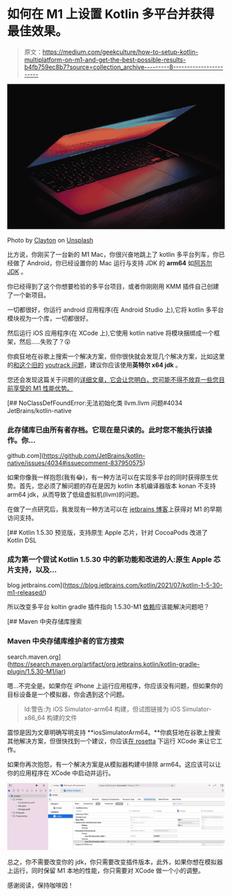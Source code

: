 # 如何在 M1 上设置 Kotlin 多平台并获得最佳效果。

> 原文：<https://medium.com/geekculture/how-to-setup-kotlin-multiplatform-on-m1-and-get-the-best-possible-results-b4fb759ec8b7?source=collection_archive---------8----------------------->

![](img/f2caab41bc8b1d6e237f59782575b706.png)

Photo by [Clayton](https://unsplash.com/@cmalquist?utm_source=medium&utm_medium=referral) on [Unsplash](https://unsplash.com?utm_source=medium&utm_medium=referral)

比方说，你刚买了一台新的 M1 Mac，你很兴奋地跳上了 kotlin 多平台列车，你已经做了 Android，你已经设置你的 Mac 运行与支持 JDK 的 **arm64** 如[阿苏尔 JDK](https://www.azul.com/downloads/?package=jdk) 。

你已经得到了这个你想要检验的多平台项目，或者你刚刚用 KMM 插件自己创建了一个新项目。

一切都很好，你运行 android 应用程序(在 Android Studio 上),它将 kotlin 多平台模块视为一个库，一切都很好。

然后运行 iOS 应用程序(在 XCode 上),它使用 kotlin native 将模块捆绑成一个框架，然后…..失败了？😲

你疯狂地在谷歌上搜索一个解决方案，但你很快就会发现几个解决方案，比如这里的[和这个旧的](https://github.com/JetBrains/kotlin-native/issues/4034#issuecomment-837950575) [youtrack 问题](https://youtrack.jetbrains.com/issue/KT-43596)，建议你应该使用**英特尔 x64 jdk** 。

您还会发现这篇关于问题的[详细文章，它会让您明白，您可能不得不放弃一些您目前享受的 M1 性能优势。](https://yaxarat.medium.com/setting-up-the-correct-environment-for-kotlin-multiplatform-mobile-development-in-m1-apple-silicon-fa9ee62d0c1d)

[](https://github.com/JetBrains/kotlin-native/issues/4034#issuecomment-837950575) [## NoClassDefFoundError:无法初始化类 llvm.llvm 问题#4034 JetBrains/kotlin-native

### 此存储库已由所有者存档。它现在是只读的。此时您不能执行该操作。你…

github.com](https://github.com/JetBrains/kotlin-native/issues/4034#issuecomment-837950575) 

如果你像我一样抱怨(我有😂)，有一种方法可以在实现多平台的同时获得原生优势。首先，您必须了解问题的存在是因为 kotlin 本机编译器版本 konan 不支持 arm64 jdk，从而导致了低级虚拟机(llvm)的问题。

在做了一点研究后，我发现有一种方法可以在 [jetbrains 博客](https://blog.jetbrains.com/kotlin/2021/07/kotlin-1-5-30-m1-released/)上获得对 M1 的早期访问支持。

[](https://blog.jetbrains.com/kotlin/2021/07/kotlin-1-5-30-m1-released/) [## Kotlin 1.5.30 预览版，支持原生 Apple 芯片，针对 CocoaPods 改进了 Kotlin DSL

### 成为第一个尝试 Kotlin 1.5.30 中的新功能和改进的人:原生 Apple 芯片支持，以及…

blog.jetbrains.com](https://blog.jetbrains.com/kotlin/2021/07/kotlin-1-5-30-m1-released/) 

所以改变多平台 koltin gradle 插件指向 1.5.30-M1 [依赖](https://search.maven.org/artifact/org.jetbrains.kotlin/kotlin-gradle-plugin/1.5.30-M1/jar)应该能解决问题吧？

 [## Maven 中央存储库搜索

### Maven 中央存储库维护者的官方搜索

search.maven.org](https://search.maven.org/artifact/org.jetbrains.kotlin/kotlin-gradle-plugin/1.5.30-M1/jar) 

嗯…不完全是。如果你在 iPhone 上运行应用程序，你应该没有问题，但如果你的目标设备是一个模拟器，你会遇到这个问题。

> ld:警告:为 iOS Simulator-arm64 构建，但试图链接为 iOS Simulator-x86_64 构建的文件

震惊是因为文章明确写明支持 **iosSimulatorArm64。**你疯狂地在谷歌上搜索其他解决方案，但很快找到一个建议，你应该[在 rosetta](https://stackoverflow.com/a/68301640/7093155) 下运行 XCode 来让它工作。

如果你再次抱怨，有一个解决方案是从模拟器构建中排除 arm64。这应该可以让你的应用程序在 XCode 中启动并运行。

![](img/a66964d36e5212779dc330bca610d110.png)

总之，你不需要改变你的 jdk，你只需要改变插件版本，此外，如果你想在模拟器上运行，同时保留 M1 本地的性能，你只需要对 XCode 做一个小的调整。

感谢阅读，保持咖啡因！